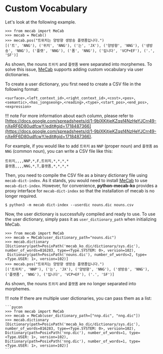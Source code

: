# Custom Vocabulary

Let's look at the following example.
```pycon
>>> from mecab import MeCab
>>> mecab = MeCab()
>>> mecab.pos("트위치는 양방향 생방송 플랫폼입니다.")
[('트', 'NNG'), ('위치', 'NNG'), ('는', 'JX'), ('양방향', 'NNG'), ('생방송', 'NNG'), ('플랫', 'NNG'), ('폼', 'NNG'), ('입니다', 'VCP+EF'), ('.', 'SF')]
```

As shown, the nouns `트위치` and `플랫폼` were separated into morphemes. To solve this issue, [MeCab](https://taku910.github.io/mecab/) supports adding custom vocabulary via user dictionaries.

To create a user dictionary, you first need to create a CSV file in the following format:

```csv
<surface>,<left_context_id>,<right_context_id>,<cost>,<pos>,<semantic>,<has_jongseong>,<reading>,<type>,<start_pos>,<end_pos>,<expression>
```


!!! note
    For more information about each column, please refer to [https://docs.google.com/spreadsheets/d/1-9blXKjtjeKZqsf4NzHeYJCrr49-nXeRF6D80udfcwY/edit#gid=1718487366](https://docs.google.com/spreadsheets/d/1-9blXKjtjeKZqsf4NzHeYJCrr49-nXeRF6D80udfcwY/edit#gid=1718487366).


For example, if you would like to add `트위치` as `NNP` (proper noun) and `플랫폼` as `NNG` (common noun), you can write a CSV file like this:

```csv title="nouns.csv"
트위치,,,,NNP,*,F,트위치,*,*,*,*
플랫폼,,,,NNG,*,T,플랫폼,*,*,*,*
```

Then, you need to compile the CSV file as a binary dictionary file using `mecab-dict-index`. As it stands, you would need to install [MeCab](https://taku910.github.io/mecab/) to use `mecab-dict-index`. However, for convenience, **python-mecab-ko** provides a proxy interface for `mecab-dict-index` so that the installation of mecab is no longer required.


```console
$ python3 -m mecab dict-index --userdic nouns.dic nouns.csv
```

Now, the user dictionary is successfully compiled and ready to use. To use the user dictionary, simply pass it as `user_dictionary_path` when initializing MeCab.

```pycon
>>> from mecab import MeCab
>>> mecab = MeCab(user_dictionary_path="nouns.dic")
>>> mecab.dictionary
[Dictionary(path=PosixPath('mecab_ko_dic/dictionary/sys.dic'), number_of_words=816283, type=<Type.SYSTEM: 0>, version=102),
 Dictionary(path=PosixPath('nouns.dic'), number_of_words=2, type=<Type.USER: 1>, version=102)]
>>> mecab.pos("트위치는 양방향 생방송 플랫폼입니다.")
[('트위치', 'NNP'), ('는', 'JX'), ('양방향', 'NNG'), ('생방송', 'NNG'), ('플랫폼', 'NNG'), ('입니다', 'VCP+EF'), ('.', 'SF')]
```

As shown, the nouns `트위치` and `플랫폼` are no longer separated into morphemes.


!!! note
    If there are multiple user dictionaries, you can pass them as a list:

    ```pycon
    >>> from mecab import MeCab
    >>> mecab = MeCab(user_dictionary_path=["nnp.dic", "nng.dic"])
    >>> mecab.dictionary
    [Dictionary(path=PosixPath('mecab_ko_dic/dictionary/sys.dic'), number_of_words=816283, type=<Type.SYSTEM: 0>, version=102),
    Dictionary(path=PosixPath('nnp.dic'), number_of_words=1, type=<Type.USER: 1>, version=102),
    Dictionary(path=PosixPath('nng.dic'), number_of_words=1, type=<Type.USER: 1>, version=102)]
    ```